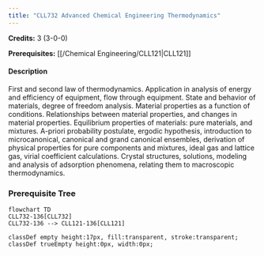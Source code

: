 ```yaml
---
title: "CLL732 Advanced Chemical Engineering Thermodynamics"
---
```

**Credits:** 3 (3-0-0)

**Prerequisites:** [[/Chemical Engineering/CLL121|CLL121]]

#### Description
First and second law of thermodynamics. Application in analysis of energy and efficiency of equipment, flow through equipment. State and behavior of materials, degree of freedom analysis. Material properties as a function of conditions. Relationships between material properties, and changes in material properties. Equilibrium properties of materials: pure materials, and mixtures. A-priori probability postulate, ergodic hypothesis, introduction to microcanonical, canonical and grand canonical ensembles, derivation of physical properties for pure components and mixtures, ideal gas and lattice gas, virial coefficient calculations. Crystal structures, solutions, modeling and analysis of adsorption phenomena, relating them to macroscopic thermodynamics.

### Prerequisite Tree

```mermaid
flowchart TD
CLL732-136[CLL732]
CLL732-136 --> CLL121-136[CLL121]

classDef empty height:17px, fill:transparent, stroke:transparent;
classDef trueEmpty height:0px, width:0px;
```